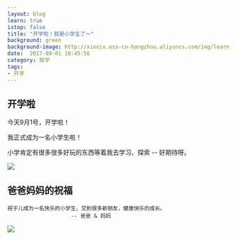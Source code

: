 ```yaml
---
layout: blog
learn: true
istop: false
title: "开学啦！我是小学生了～"
background: green
background-image: http://xiooix.oss-cn-hangzhou.aliyuncs.com/img/learn_20170901_pic2.jpg
date:  2017-09-01 10:45:56
category: 我学
tags:
- 开学
---
```


## 开学啦

今天9月1号，开学啦！

我正式成为一名小学生啦！

小学肯定有很多很多好玩的东西等着我去学习、探索 -- 好期待呀。

![](http://xiooix.oss-cn-hangzhou.aliyuncs.com/img/learn_20170901_pic1.jpg)


## 爸爸妈妈的祝福

>
```
祝于儿成为一名快乐的小学生，交到很多新朋友，健康快乐的成长。
 					-- 爸爸 & 妈妈
```

![](http://xiooix.oss-cn-hangzhou.aliyuncs.com/img/learn_20170901_pic2.jpg)

